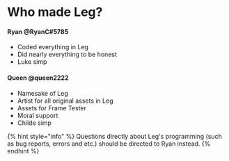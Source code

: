 # Who made Leg?

#### Ryan @RyanC#5785

* Coded everything in Leg
* Did nearly everything to be honest
* Luke simp

#### Queen @queen2222

* Namesake of Leg
* Artist for all original assets in Leg
* Assets for Frame Tester
* Moral support
* Childe simp

{% hint style="info" %}
Questions directly about Leg's programming (such as bug reports, errors and etc.) should be directed to Ryan instead.
{% endhint %}
